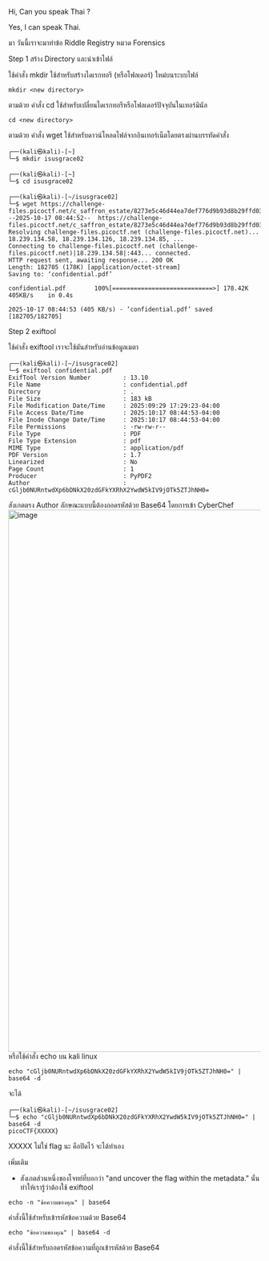 Hi, Can you speak Thai ? 

Yes, I can speak Thai.

มา วันนี้เราจะมาทำข้อ Riddle Registry หมวด Forensics

Step 1 สร้าง Directory และนำเข้าไฟล์

ใช้คำสั่ง mkdir ใช้สำหรับสร้างไดเรกทอรี (หรือโฟลเดอร์) ใหม่บนระบบไฟล์
```
mkdir <new directory>
```
ตามด้วย คำสั่ง cd ใช้สำหรับเปลี่ยนไดเรกทอรีหรือโฟลเดอร์ปัจจุบันในเทอร์มินัล
```
cd <new directory>
```
ตามด้วย คำสั่ง wget ใช้สำหรับดาวน์โหลดไฟล์จากอินเทอร์เน็ตโดยตรงผ่านบรรทัดคำสั่ง
```
┌──(kali㉿kali)-[~]
└─$ mkdir isusgrace02   
                                                                                             
┌──(kali㉿kali)-[~]
└─$ cd isusgrace02
                                                                                             
┌──(kali㉿kali)-[~/isusgrace02]
└─$ wget https://challenge-files.picoctf.net/c_saffron_estate/8273e5c46d44ea7def776d9b93d8b29ffd0388423443149d1313aeb13f8add39/confidential.pdf
--2025-10-17 08:44:52--  https://challenge-files.picoctf.net/c_saffron_estate/8273e5c46d44ea7def776d9b93d8b29ffd0388423443149d1313aeb13f8add39/confidential.pdf
Resolving challenge-files.picoctf.net (challenge-files.picoctf.net)... 18.239.134.58, 18.239.134.126, 18.239.134.85, ...
Connecting to challenge-files.picoctf.net (challenge-files.picoctf.net)|18.239.134.58|:443... connected.
HTTP request sent, awaiting response... 200 OK
Length: 182705 (178K) [application/octet-stream]
Saving to: ‘confidential.pdf’

confidential.pdf        100%[============================>] 178.42K   405KB/s    in 0.4s    

2025-10-17 08:44:53 (405 KB/s) - ‘confidential.pdf’ saved [182705/182705]
```

Step 2 exiftool

ใช้คำสั่ง exiftool เราจะใช้มันสำหรับอ่านข้อมูลเมตา
```
┌──(kali㉿kali)-[~/isusgrace02]
└─$ exiftool confidential.pdf                      
ExifTool Version Number         : 13.10
File Name                       : confidential.pdf
Directory                       : .
File Size                       : 183 kB
File Modification Date/Time     : 2025:09:29 17:29:23-04:00
File Access Date/Time           : 2025:10:17 08:44:53-04:00
File Inode Change Date/Time     : 2025:10:17 08:44:53-04:00
File Permissions                : -rw-rw-r--
File Type                       : PDF
File Type Extension             : pdf
MIME Type                       : application/pdf
PDF Version                     : 1.7
Linearized                      : No
Page Count                      : 1
Producer                        : PyPDF2
Author                          : cGljb0NURntwdXp6bDNkX20zdGFkYXRhX2YwdW5kIV9jOTk5ZTJhNH0=
```
สังเกตตรง Author ลักษณะแบบนี้ต้องถอดรหัสด้วย Base64 โดยการเข้า CyberChef
<img width="1920" height="1080" alt="image" src="https://github.com/user-attachments/assets/f2974a97-c8b4-4b24-b6b0-51b8a860710d" />
หรือใช้คำสั่ง echo บน kali linux
```
echo "cGljb0NURntwdXp6bDNkX20zdGFkYXRhX2YwdW5kIV9jOTk5ZTJhNH0=" | base64 -d
```
จะได้
```
┌──(kali㉿kali)-[~/isusgrace02]
└─$ echo "cGljb0NURntwdXp6bDNkX20zdGFkYXRhX2YwdW5kIV9jOTk5ZTJhNH0=" | base64 -d
picoCTF{XXXXX}
```
XXXXX ไม่ใช่ flag นะ คือปิดไว้ จะได้ทำเอง

เพิ่มเติม
- สังเกตส่วนหนึ่งของโจทย์ที่บอกว่า "and uncover the flag within the metadata." นั่นทำให้เรารู้ว่าต้องใช้ exiftool
```
echo -n "ข้อความของคุณ" | base64
```
คำสั่งนี้ใช้สำหรับเข้ารหัสข้อความด้วย Base64
```
echo "ข้อความของคุณ" | base64 -d
```
คำสั่งนี้ใช้สำหรับถอดรหัสข้อความที่ถูกเข้ารหัสด้วย Base64
